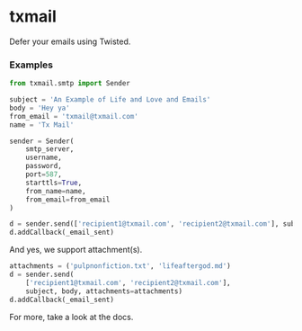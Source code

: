 txmail
======

Defer your emails using Twisted.


### Examples


```python
from txmail.smtp import Sender

subject = 'An Example of Life and Love and Emails'
body = 'Hey ya'
from_email = 'txmail@txmail.com'
name = 'Tx Mail'

sender = Sender(
    smtp_server, 
    username, 
    password, 
    port=587, 
    starttls=True, 
    from_name=name, 
    from_email=from_email
)

d = sender.send(['recipient1@txmail.com', 'recipient2@txmail.com'], subject, body)
d.addCallback(_email_sent)
```

And yes, we support attachment(s).

```python
attachments = ('pulpnonfiction.txt', 'lifeaftergod.md')
d = sender.send(
    ['recipient1@txmail.com', 'recipient2@txmail.com'], 
    subject, body, attachments=attachments)
d.addCallback(_email_sent)
```

For more, take a look at the docs.



